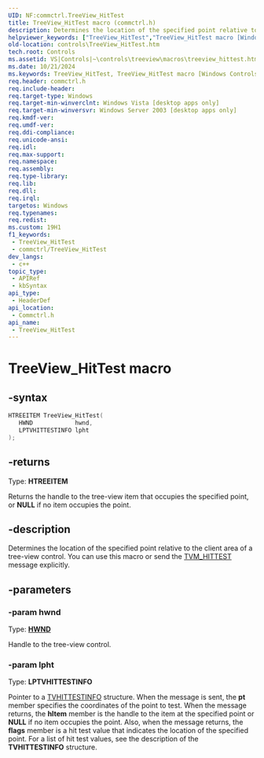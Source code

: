 ```yaml
---
UID: NF:commctrl.TreeView_HitTest
title: TreeView_HitTest macro (commctrl.h)
description: Determines the location of the specified point relative to the client area of a tree-view control. You can use this macro or send the TVM_HITTEST message explicitly.
helpviewer_keywords: ["TreeView_HitTest","TreeView_HitTest macro [Windows Controls]","_win32_TreeView_HitTest","_win32_TreeView_HitTest_cpp","commctrl/TreeView_HitTest","controls.TreeView_HitTest","controls._win32_TreeView_HitTest"]
old-location: controls\TreeView_HitTest.htm
tech.root: Controls
ms.assetid: VS|Controls|~\controls\treeview\macros\treeview_hittest.htm
ms.date: 10/21/2024
ms.keywords: TreeView_HitTest, TreeView_HitTest macro [Windows Controls], _win32_TreeView_HitTest, _win32_TreeView_HitTest_cpp, commctrl/TreeView_HitTest, controls.TreeView_HitTest, controls._win32_TreeView_HitTest
req.header: commctrl.h
req.include-header: 
req.target-type: Windows
req.target-min-winverclnt: Windows Vista [desktop apps only]
req.target-min-winversvr: Windows Server 2003 [desktop apps only]
req.kmdf-ver: 
req.umdf-ver: 
req.ddi-compliance: 
req.unicode-ansi: 
req.idl: 
req.max-support: 
req.namespace: 
req.assembly: 
req.type-library: 
req.lib: 
req.dll: 
req.irql: 
targetos: Windows
req.typenames: 
req.redist: 
ms.custom: 19H1
f1_keywords:
 - TreeView_HitTest
 - commctrl/TreeView_HitTest
dev_langs:
 - c++
topic_type:
 - APIRef
 - kbSyntax
api_type:
 - HeaderDef
api_location:
 - Commctrl.h
api_name:
 - TreeView_HitTest
---
```


# TreeView_HitTest macro

## -syntax

```cpp
HTREEITEM TreeView_HitTest(
   HWND            hwnd,
   LPTVHITTESTINFO lpht
);
```

## -returns

Type: **HTREEITEM**

Returns the handle to the tree-view item that occupies the specified point, or <b>NULL</b> if no item occupies the point.


## -description

Determines the location of the specified point relative to the client area of a tree-view control. You can use this macro or send the <a href="/windows/desktop/Controls/tvm-hittest">TVM_HITTEST</a> message explicitly.

## -parameters

### -param hwnd

Type: <b><a href="/windows/desktop/WinProg/windows-data-types">HWND</a></b>

Handle to the tree-view control.

### -param lpht

Type: <b>LPTVHITTESTINFO</b>

Pointer to a <a href="/windows/desktop/api/commctrl/ns-commctrl-tvhittestinfo">TVHITTESTINFO</a> structure. When the message is sent, the <b>pt</b> member specifies the coordinates of the point to test. When the message returns, the <b>hItem</b> member is the handle to the item at the specified point or <b>NULL</b> if no item occupies the point. Also, when the message returns, the <b>flags</b> member is a hit test value that indicates the location of the specified point. For a list of hit test values, see the description of the <b>TVHITTESTINFO</b> structure.
